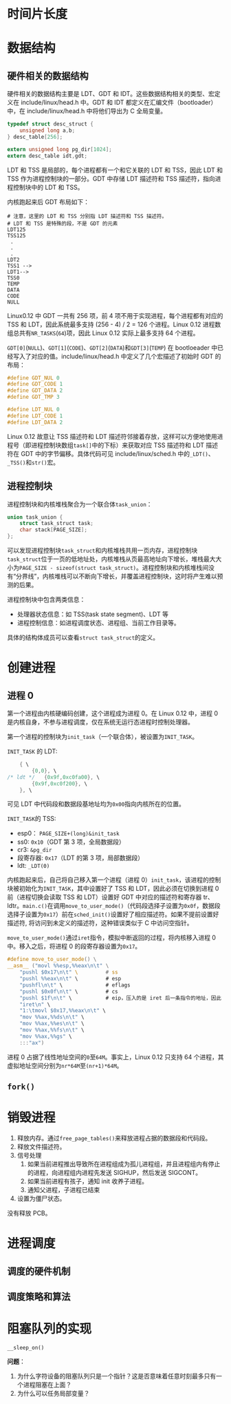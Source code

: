 # 时间片长度

# 数据结构

## 硬件相关的数据结构

硬件相关的数据结构主要是 LDT、GDT 和 IDT。这些数据结构相关的类型、宏定义在 include/linux/head.h 中。GDT 和 IDT 都定义在汇编文件（bootloader）中，在 include/linux/head.h 中将他们导出为 C 全局变量。

```c
typedef struct desc_struct {
	unsigned long a,b;
} desc_table[256];

extern unsigned long pg_dir[1024];
extern desc_table idt,gdt;
```

LDT 和 TSS 是局部的，每个进程都有一个和它关联的 LDT 和 TSS，因此 LDT 和 TSS 作为进程控制块的一部分。GDT 中存储 LDT 描述符和 TSS 描述符，指向进程控制块中的 LDT 和 TSS。

内核跑起来后 GDT 布局如下：

```
# 注意，这里的 LDT 和 TSS 分别指 LDT 描述符和 TSS 描述符。
# LDT 和 TSS 是特殊的段，不是 GDT 的元素
LDT125
TSS125
 .
 .
 .
LDT2
TSS1 --> 
LDT1--> 
TSS0
TEMP
DATA
CODE
NULL
```

Linux0.12 中 GDT 一共有 256 项，前 4 项不用于实现进程，每个进程都有对应的 TSS 和 LDT，因此系统最多支持 (256 - 4) / 2 = 126 个进程。Linux 0.12 进程数组总共有`NR_TASKS`(`64`)项，因此 Linux 0.12 实际上最多支持 64 个进程。

`GDT[0]`(`NULL`)、`GDT[1]`(`CODE`)、`GDT[2]`(`DATA`)和`GDT[3]`(`TEMP`) 在 bootloeader 中已经写入了对应的值。include/linux/head.h 中定义了几个宏描述了初始时 GDT 的布局：

```c
#define GDT_NUL 0
#define GDT_CODE 1
#define GDT_DATA 2
#define GDT_TMP 3

#define LDT_NUL 0
#define LDT_CODE 1
#define LDT_DATA 2
```

Linux 0.12 故意让 TSS 描述符和 LDT 描述符邻接着存放，这样可以方便地使用进程号（即进程控制块数组`task[]`中的下标）来获取对应 TSS 描述符和 LDT 描述符在 GDT 中的字节偏移。具体代码可见 include/linux/sched.h 中的`_LDT()`、`_TSS()`和`str()`宏。



## 进程控制块

进程控制块和内核堆栈聚合为一个联合体`task_union`：

```c
union task_union {
	struct task_struct task;
	char stack[PAGE_SIZE];
};
```

可以发现进程控制块`task_struct`和内核堆栈共用一页内存，进程控制块`task_struct`位于一页的低地址处，内核堆栈从页最高地址向下增长，堆栈最大大小为`PAGE_SIZE - sizeof(struct task_struct)`。进程控制块和内核堆栈间没有“分界线”，内核堆栈可以不断向下增长，并覆盖进程控制块，这时将产生难以预测的后果。

进程控制块中包含两类信息：

- 处理器状态信息：如 TSS(task state segment)、LDT 等
- 进程控制信息：如进程调度状态、进程组、当前工作目录等。

具体的结构体成员可以查看`struct task_struct`的定义。



# 创建进程

## 进程 0

第一个进程由内核硬编码创建，这个进程成为进程 0。在 Linux 0.12 中，进程 0 是内核自身，不参与进程调度，仅在系统无运行态进程时控制处理器。

第一个进程的控制块为`init_task`（一个联合体），被设置为`INIT_TASK`。

`INIT_TASK` 的 LDT:

```c
	{ \
		{0,0}, \
/* ldt */	{0x9f,0xc0fa00}, \
		{0x9f,0xc0f200}, \
	}, \
```

可见 LDT 中代码段和数据段基地址均为`0x00`指向内核所在的位置。

`INIT_TASK`的 TSS:

- esp0： `PAGE_SIZE+(long)&init_task` 
- ss0: `0x10`（GDT 第 3 项，全局数据段）
- cr3: `&pg_dir`
- 段寄存器: `0x17`（LDT 的第 3 项，局部数据段）
- ldt: `_LDT(0)`

内核跑起来后，自己将自己移入第一个进程（进程 0）`init_task`，该进程的控制块被初始化为`INIT_TASK`，其中设置好了 TSS 和 LDT，因此必须在切换到进程 0 前（进程切换会读取 TSS 和 LDT）设置好 GDT 中对应的描述符和寄存器 tr、ldtr。`main.c()`在调用`move_to_user_mode()`（代码段选择子设置为`0x0f`，数据段选择子设置为`0x17`）前在`sched_init()`设置好了相应描述符。如果不提前设置好描述符, 将访问到未定义的描述符，这种错误类似于 C 中访问空指针。

`move_to_user_mode()`通过`iret`指令，模拟中断返回的过程，将内核移入进程 0 中。移入之后，将进程 0 的段寄存器设置为`0x17`。

```c
#define move_to_user_mode() \
__asm__ ("movl %%esp,%%eax\n\t" \
	"pushl $0x17\n\t" \			# ss
	"pushl %%eax\n\t" \			# esp
	"pushfl\n\t" \				# eflags
	"pushl $0x0f\n\t" \			# cs
	"pushl $1f\n\t" \			# eip，压入的是 iret 后一条指令的地址，因此 iret 后执行之后的代码
	"iret\n" \
	"1:\tmovl $0x17,%%eax\n\t" \
	"mov %%ax,%%ds\n\t" \
	"mov %%ax,%%es\n\t" \
	"mov %%ax,%%fs\n\t" \
	"mov %%ax,%%gs" \
	:::"ax")	
```

进程 0 占据了线性地址空间的`0`至`64M`。事实上，Linux 0.12 只支持 64 个进程，其虚拟地址空间分别为`nr*64M`至`(nr+1)*64M`。

## `fork()`



# 销毁进程

1. 释放内存。通过`free_page_tables()`来释放进程占据的数据段和代码段。
2. 释放文件描述符。
3. 信号处理
   1. 如果当前进程推出导致所在进程组成为孤儿进程组，并且进程组内有停止的进程，向进程组内进程先发送 SIGHUP，然后发送 SIGCONT。
   2. 如果当前进程有孩子，通知 init 收养子进程。
   3. 通知父进程，子进程已结束
4. 设置为僵尸状态。

没有释放 PCB。

# 进程调度

## 调度的硬件机制

## 调度策略和算法



# 阻塞队列的实现

`__sleep_on()`

**问题**：

1. 为什么字符设备的阻塞队列只是一个指针？这是否意味着任意时刻最多只有一个进程阻塞在上面？
2. 为什么可以任务局部变量？













